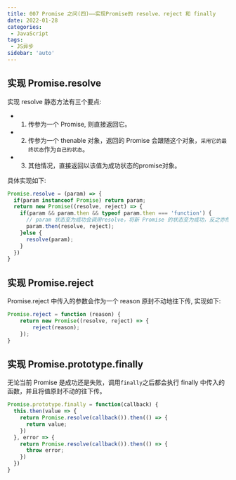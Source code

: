 ```yaml
---
title: 007 Promise 之问(四)——实现Promise的 resolve、reject 和 finally
date: 2022-01-28
categories: 
 - JavaScript
tags:
 - JS异步
sidebar: 'auto'
---
```

## 实现 Promise.resolve
实现 resolve 静态方法有三个要点:
- 1. 传参为一个 Promise, 则直接返回它。
- 2. 传参为一个 thenable 对象，返回的 Promise 会跟随这个对象，`采用它的最终状态`作为`自己的状态`。
- 3. 其他情况，直接返回以该值为成功状态的promise对象。

具体实现如下:
```js
Promise.resolve = (param) => {
  if(param instanceof Promise) return param;
  return new Promise((resolve, reject) => {
    if(param && param.then && typeof param.then === 'function') {
      // param 状态变为成功会调用resolve，将新 Promise 的状态变为成功，反之亦然
      param.then(resolve, reject);
    }else {
      resolve(param);
    }
  })
}
```

## 实现 Promise.reject

Promise.reject 中传入的参数会作为一个 reason 原封不动地往下传, 实现如下:
```js
Promise.reject = function (reason) {
    return new Promise((resolve, reject) => {
        reject(reason);
    });
}
```

## 实现 Promise.prototype.finally
无论当前 Promise 是成功还是失败，调用`finally`之后都会执行 finally 中传入的函数，并且将值原封不动的往下传。

```js
Promise.prototype.finally = function(callback) {
  this.then(value => {
    return Promise.resolve(callback()).then(() => {
      return value;
    })
  }, error => {
    return Promise.resolve(callback()).then(() => {
      throw error;
    })
  })
}
```